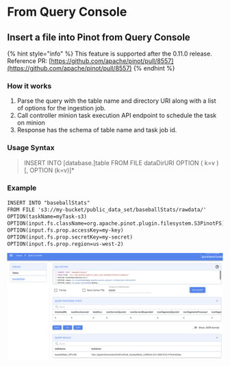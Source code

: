 # From Query Console

## Insert a file into Pinot from Query Console

{% hint style="info" %}
This feature is supported after the 0.11.0 release. Reference PR: [https://github.com/apache/pinot/pull/8557](https://github.com/apache/pinot/pull/8557)
{% endhint %}

### How it works

1. Parse the query with the table name and directory URI along with a list of options for the ingestion job.
2. Call controller minion task execution API endpoint to schedule the task on minion
3. Response has the schema of table name and task job id.

### Usage Syntax

> INSERT INTO \[database.]table FROM FILE dataDirURI OPTION ( k=v ) \[, OPTION (k=v)]\*

### Example

```
INSERT INTO "baseballStats"
FROM FILE 's3://my-bucket/public_data_set/baseballStats/rawdata/'
OPTION(taskName=myTask-s3)
OPTION(input.fs.className=org.apache.pinot.plugin.filesystem.S3PinotFS)
OPTION(input.fs.prop.accessKey=my-key)
OPTION(input.fs.prop.secretKey=my-secret)
OPTION(input.fs.prop.region=us-west-2)
```

![](<../../.gitbook/assets/image (13).png>)

